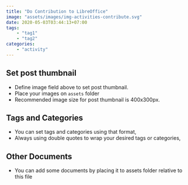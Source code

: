 ```yaml
---
title: "Do Contribution to LibreOffice"
image: "assets/images/img-activities-contribute.svg"
date: 2020-05-03T03:44:13+07:00
tags: 
    - "tag1"
    - "tag2"
categories:
    - "activity"
---
```


## Set post thumbnail
- Define image field above to set post thumbnail. 
- Place your images on `assets` folder
- Recommended image size for post thumbnail is 400x300px.

## Tags and Categories
- You can set tags and categories using that format,
- Always using double quotes to wrap your desired tags or categories,

## Other Documents
- You can add some documents by placing it to assets folder relative to this file